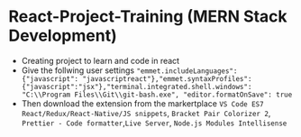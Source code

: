 # React-Project-Training (MERN Stack Development)

- Creating project to learn and code in react
- Give the follwing user settings `"emmet.includeLanguages": {"javascript": "javascriptreact"},"emmet.syntaxProfiles": {"javascript":"jsx"},"terminal.integrated.shell.windows": "C:\\Program Files\\Git\\git-bash.exe", "editor.formatOnSave": true`
- Then download the extension from the markertplace `VS Code ES7 React/Redux/React-Native/JS snippets`, `Bracket Pair Colorizer 2`, `Prettier - Code formatter`,`Live Server`, `Node.js Modules Intellisense`

